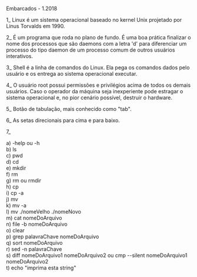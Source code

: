 Embarcados - 1.2018

1_  Linux é um sistema operacional baseado no kernel Unix projetado por Linus Torvalds em 1990.

2_  É um programa que roda no plano de fundo. É uma boa prática finalizar o nome dos processos que são daemons com a letra 'd' para diferenciar um processo do tipo daemon de um processo comum de outros usuários interativos.

3_  Shell é a linha de comandos do Linux. Ela pega os comandos dados pelo usuário e os entrega ao sistema operacional executar.

4_  O usuário root possui permissões e privilégios acima de todos os demais usuários. Caso o operador da máquina seja inexperiente pode estragar o sistema operacional e, no pior cenário possível, destruir o hardware.

5_  Botão de tabulação, mais conhecido como "tab".

6_  As setas direcionais para cima e para baixo.

7_  

a)  -help ou -h   
b)  ls    
c)  pwd   
d)  cd    
e)  mkdir   
f)  rm    
g)  rm ou rmdir   
h)  cp    
i)  cp -a   
j)  mv    
k)  mv -a   
l)  mv ./nomeVelho ./nomeNovo   
m)  cat nomeDoArquivo   
n)  file -b nomeDoArquivo   
o)  clear   
p)  grep palavraChave nomeDoArquivo   
q)  sort nomeDoArquivo    
r)  sed -n palavraChave   
s)  diff nomeDoArquivo1 nomeDoArquivo2 ou cmp --silent nomeDoArquivo1 nomeDoArquivo2    
t)  echo "imprima esta string"      
